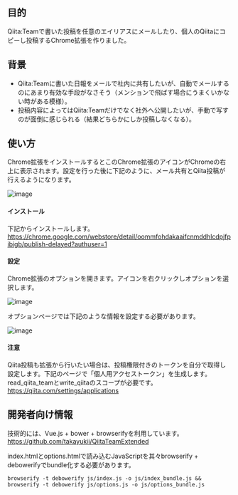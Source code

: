 目的
----

Qiita:Teamで書いた投稿を任意のエイリアスにメールしたり、個人のQiitaにコピーし投稿するChrome拡張を作りました。

背景
----

* Qiita:Teamに書いた日報をメールで社内に共有したいが、自動でメールするのにあまり有効な手段がなさそう（メンションで飛ばす場合にうまくいかない時がある模様）。
* 投稿内容によってはQiita:Teamだけでなく社外へ公開したいが、手動で写すのが面倒に感じられる（結果どちらかにしか投稿しなくなる）。

使い方
----

Chrome拡張をインストールするとこのChrome拡張のアイコンがChromeの右上に表示されます。設定を行った後に下記のように、メール共有とQiita投稿が行えるようになります。

![image](https://qiita-image-store.s3.amazonaws.com/939/39813/3b719c37-440b-63a7-e54d-a6e568057e18.png)

#### インストール

下記からインストールします。
https://chrome.google.com/webstore/detail/oommfohdakaaifcnmddhlcdpjfpibigb/publish-delayed?authuser=1

#### 設定

Chrome拡張のオプションを開きます。アイコンを右クリックしオプションを選択します。

![image](https://qiita-image-store.s3.amazonaws.com/939/39813/60e3fa76-a28c-548a-f72f-676a0032a0dd.png)

オプションページでは下記のような情報を設定する必要があります。

![image](https://qiita-image-store.s3.amazonaws.com/939/39813/344a2f77-9d12-2dee-401e-516ebbd5cc6e.png)

#### 注意

Qiita投稿も拡張から行いたい場合は、投稿権限付きのトークンを自分で取得し設定します。下記のページで「個人用アクセストークン」を生成します。read_qiita_teamとwrite_qiitaのスコープが必要です。
https://qiita.com/settings/applications

開発者向け情報
----

技術的には、Vue.js + bower + browserifyを利用しています。
https://github.com/takayukii/QiitaTeamExtended

index.htmlとoptions.htmlで読み込むJavaScriptを其々browserify + debowerifyでbundle化する必要があります。

```
browserify -t debowerify js/index.js -o js/index_bundle.js && browserify -t debowerify js/options.js -o js/options_bundle.js
```
